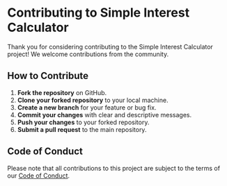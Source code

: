 # Contributing to Simple Interest Calculator

Thank you for considering contributing to the Simple Interest Calculator project! We welcome contributions from the community.

## How to Contribute

1. **Fork the repository** on GitHub.
2. **Clone your forked repository** to your local machine.
3. **Create a new branch** for your feature or bug fix.
4. **Commit your changes** with clear and descriptive messages.
5. **Push your changes** to your forked repository.
6. **Submit a pull request** to the main repository.

## Code of Conduct
Please note that all contributions to this project are subject to the terms of our [Code of Conduct](CODE_OF_CONDUCT.md).
